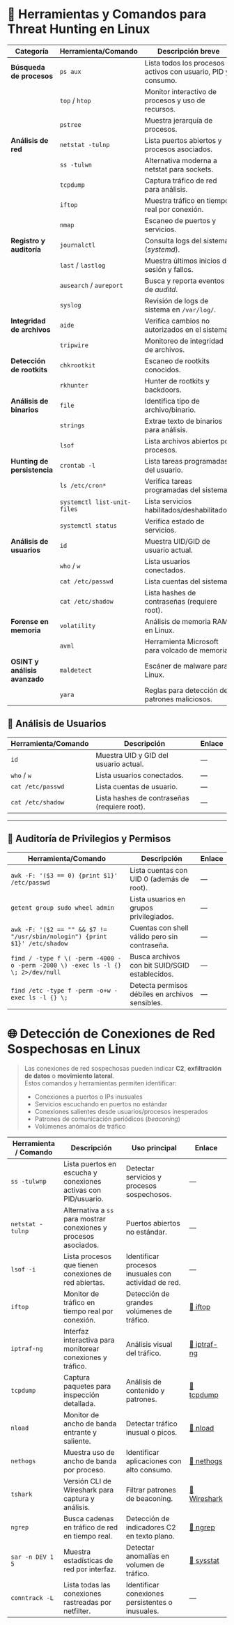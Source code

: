 # 🐧 Herramientas y Comandos para Threat Hunting en Linux

| Categoría                   | Herramienta/Comando | Descripción breve | Enlace |
|-----------------------------|---------------------|-------------------|--------|
| **Búsqueda de procesos**    | `ps aux`            | Lista todos los procesos activos con usuario, PID y consumo. | — |
|                             | `top` / `htop`      | Monitor interactivo de procesos y uso de recursos. | [htop](https://htop.dev/) |
|                             | `pstree`            | Muestra jerarquía de procesos. | — |
| **Análisis de red**         | `netstat -tulnp`    | Lista puertos abiertos y procesos asociados. | — |
|                             | `ss -tulwn`         | Alternativa moderna a netstat para sockets. | — |
|                             | `tcpdump`           | Captura tráfico de red para análisis. | [tcpdump](https://www.tcpdump.org/) |
|                             | `iftop`             | Muestra tráfico en tiempo real por conexión. | [iftop](https://www.ex-parrot.com/~pdw/iftop/) |
|                             | `nmap`              | Escaneo de puertos y servicios. | [nmap](https://nmap.org/) |
| **Registro y auditoría**    | `journalctl`        | Consulta logs del sistema (*systemd*). | — |
|                             | `last` / `lastlog`  | Muestra últimos inicios de sesión y fallos. | — |
|                             | `ausearch` / `aureport` | Busca y reporta eventos de *auditd*. | [auditd](https://linux.die.net/man/8/auditd) |
|                             | `syslog`            | Revisión de logs de sistema en `/var/log/`. | — |
| **Integridad de archivos**  | `aide`              | Verifica cambios no autorizados en el sistema. | [AIDE](https://aide.github.io/) |
|                             | `tripwire`          | Monitoreo de integridad de archivos. | [Tripwire](https://github.com/Tripwire/tripwire-open-source) |
| **Detección de rootkits**   | `chkrootkit`        | Escaneo de rootkits conocidos. | [chkrootkit](http://www.chkrootkit.org/) |
|                             | `rkhunter`          | Hunter de rootkits y backdoors. | [RKHunter](https://rkhunter.sourceforge.net/) |
| **Análisis de binarios**    | `file`              | Identifica tipo de archivo/binario. | — |
|                             | `strings`           | Extrae texto de binarios para análisis. | — |
|                             | `lsof`              | Lista archivos abiertos por procesos. | — |
| **Hunting de persistencia** | `crontab -l`        | Lista tareas programadas del usuario. | — |
|                             | `ls /etc/cron*`     | Verifica tareas programadas del sistema. | — |
|                             | `systemctl list-unit-files` | Lista servicios habilitados/deshabilitados. | — |
|                             | `systemctl status`  | Verifica estado de servicios. | — |
| **Análisis de usuarios**    | `id`                | Muestra UID/GID de usuario actual. | — |
|                             | `who` / `w`         | Lista usuarios conectados. | — |
|                             | `cat /etc/passwd`   | Lista cuentas del sistema. | — |
|                             | `cat /etc/shadow`   | Lista hashes de contraseñas (requiere root). | — |
| **Forense en memoria**      | `volatility`        | Análisis de memoria RAM en Linux. | [Volatility](https://www.volatilityfoundation.org/) |
|                             | `avml`              | Herramienta Microsoft para volcado de memoria. | [AVML](https://github.com/microsoft/avml) |
| **OSINT y análisis avanzado**| `maldetect`        | Escáner de malware para Linux. | [Linux Malware Detect](https://www.rfxn.com/projects/linux-malware-detect/) |
|                             | `yara`              | Reglas para detección de patrones maliciosos. | [YARA](https://virustotal.github.io/yara/) |

## 👤 Análisis de Usuarios

| Herramienta/Comando | Descripción | Enlace |
|---------------------|-------------|--------|
| `id`                | Muestra UID y GID del usuario actual. | — |
| `who` / `w`         | Lista usuarios conectados. | — |
| `cat /etc/passwd`   | Lista cuentas de usuario. | — |
| `cat /etc/shadow`   | Lista hashes de contraseñas (requiere root). | — |

---

## 🔐 Auditoría de Privilegios y Permisos

| Herramienta/Comando | Descripción | Enlace |
|---------------------|-------------|--------|
| `awk -F: '($3 == 0) {print $1}' /etc/passwd` | Lista cuentas con UID 0 (además de root). | — |
| `getent group sudo wheel admin` | Lista usuarios en grupos privilegiados. | — |
| `awk -F: '($2 == "" && $7 != "/usr/sbin/nologin") {print $1}' /etc/shadow` | Cuentas con shell válido pero sin contraseña. | — |
| `find / -type f \( -perm -4000 -o -perm -2000 \) -exec ls -l {} \; 2>/dev/null` | Busca archivos con bit SUID/SGID establecidos. | — |
| `find /etc -type f -perm -o+w -exec ls -l {} \;` | Detecta permisos débiles en archivos sensibles. | — |

# 🌐 Detección de Conexiones de Red Sospechosas en Linux

> Las conexiones de red sospechosas pueden indicar **C2**, **exfiltración de datos** o **movimiento lateral**.  
> Estos comandos y herramientas permiten identificar:
> - Conexiones a puertos o IPs inusuales  
> - Servicios escuchando en puertos no estándar  
> - Conexiones salientes desde usuarios/procesos inesperados  
> - Patrones de comunicación periódicos (*beaconing*)  
> - Volúmenes anómalos de tráfico  

| Herramienta / Comando | Descripción | Uso principal | Enlace |
|-----------------------|-------------|--------------|--------|
| `ss -tulwnp`          | Lista puertos en escucha y conexiones activas con PID/usuario. | Detectar servicios y procesos sospechosos. | — |
| `netstat -tulnp`      | Alternativa a `ss` para mostrar conexiones y procesos asociados. | Puertos abiertos no estándar. | — |
| `lsof -i`             | Lista procesos que tienen conexiones de red abiertas. | Identificar procesos inusuales con actividad de red. | — |
| `iftop`               | Monitor de tráfico en tiempo real por conexión. | Detección de grandes volúmenes de tráfico. | [🔗 iftop](https://www.ex-parrot.com/~pdw/iftop/) |
| `iptraf-ng`           | Interfaz interactiva para monitorear conexiones y tráfico. | Análisis visual del tráfico. | [🔗 iptraf-ng](https://linux.die.net/man/8/iptraf-ng) |
| `tcpdump`             | Captura paquetes para inspección detallada. | Análisis de contenido y patrones. | [🔗 tcpdump](https://www.tcpdump.org/) |
| `nload`               | Monitor de ancho de banda entrante y saliente. | Detectar tráfico inusual o picos. | [🔗 nload](https://github.com/rolandriegel/nload) |
| `nethogs`             | Muestra uso de ancho de banda por proceso. | Identificar aplicaciones con alto consumo. | [🔗 nethogs](https://github.com/raboof/nethogs) |
| `tshark`              | Versión CLI de Wireshark para captura y análisis. | Filtrar patrones de beaconing. | [🔗 Wireshark](https://www.wireshark.org/) |
| `ngrep`               | Busca cadenas en tráfico de red en tiempo real. | Detección de indicadores C2 en texto plano. | [🔗 ngrep](https://github.com/jpr5/ngrep) |
| `sar -n DEV 1 5`      | Muestra estadísticas de red por interfaz. | Detectar anomalías en volumen de tráfico. | [🔗 sysstat](https://github.com/sysstat/sysstat) |
| `conntrack -L`        | Lista todas las conexiones rastreadas por netfilter. | Identificar conexiones persistentes o inusuales. | — |
